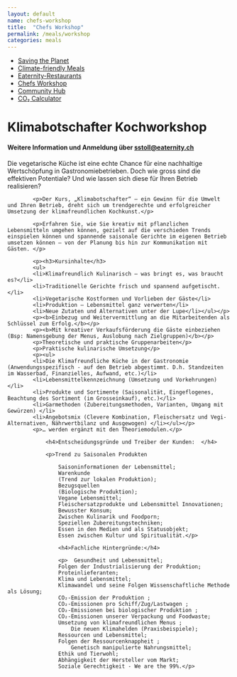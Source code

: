 ```yaml
---
layout: default
name: chefs-workshop
title:  "Chefs Workshop"
permalink: /meals/workshop
categories: meals
---
```


<div class="container hidden-xs">
	<div class="row">
		<div class="col-xs-12 text-center">
			<ul class="subNavigation">
				<a href="/foodprint/"><li>Saving the Planet</li></a>
				<a href="/meals"><li>Climate-friendly Meals</li></a>
				<a href="/meals/restaurants"><li>Eaternity-Restaurants</li></a>
				<a href="/meals/workshop"><li class="current">Chefs Workshop</li></a>
				<a href="/meals/hub"><li>Community Hub</li></a>
				<a href="/app/get-the-app"><li>CO₂ Calculator</li></a>
			</ul>
		</div>
	</div>
</div>

<div class="container">
  <div class="row push-top small-push-bottom">
    <div class="col-xs-12 text-center">
      <h1>Klimabotschafter Kochworkshop</h1>
			<h4>Weitere Information und Anmeldung über <a href="mailto:sstoll@eaternity.ch">sstoll@eaternity.ch</a></h4>
    </div>
  </div>
  <div class="row push-bottom">
    <div class="col-xs-12 col-sm-offset-1 col-sm-10 col-md-offset-2 col-md-8 ">
      <p>Die vegetarische Küche ist eine echte Chance für eine nachhaltige Wertschöpfung in Gastronomiebetrieben. Doch wie gross sind die effektiven Potentiale? Und wie lassen sich diese für Ihren Betrieb realisieren?</p>

    		<p>Der Kurs‚ „Klimabotschafter“ – ein Gewinn für die Umwelt und Ihren Betrieb‚ dreht sich um trendgerechte und erfolgreicher Umsetzung der klimafreundlichen Kochkunst.</p>

    		<p>Erfahren Sie, wie Sie kreativ mit pflanzlichen Lebensmitteln umgehen können, gezielt auf die verschieden Trends einspielen können und spannende saisonale Gerichte im eigenen Betrieb umsetzen können – von der Planung bis hin zur Kommunikation mit Gästen. </p>

<div class="window" style="background-image: url('/img/eat-at-home/eatathome-parallax.jpg')"></div>

    		<p><h3>Kursinhalte</h3>
    		<ul>
    		<li>Klimafreundlich Kulinarisch – was bringt es, was braucht es?</li>
    		<li>Traditionelle Gerichte frisch und spannend aufgetischt.</li>
    		<li>Vegetarische Kostformen und Vorlieben der Gäste</li>
    		<li>Produktion – Lebensmittel ganz verwerten</li>
    		<li>Neue Zutaten und Alternativen unter der Lupe</li></ul></p>
    		<p><b>Einbezug und Weitervermittlung an die Mitarbeitenden als Schlüssel zum Erfolg.</b></p>
    		<p><b>Mit kreativer Verkaufsförderung die Gäste einbeziehen (Bsp: Namensgebung der Menus, Auslobung nach Zielgruppen)</b></p>
    		<p>Theoretische und praktische Gruppenarbeiten</p>
    		<p>Praktische kulinarische Umsetzung</p>
    		<p><ul>
    		<li>Die Klimafreundliche Küche in der Gastronomie (Anwendungsspezifisch - auf den Betrieb abgestimmt. D.h. Standzeiten im Wasserbad, Finanzielles, Aufwand, etc.)</li>
    		<li>Lebensmittelkennzeichnung (Umsetzung und Vorkehrungen)</li>
    		<li>Produkte und Sortimente (Saisonalität, Eingeflogenes, Beachtung des Sortiment (im Grosseinkauf), etc.)</li>
    		<li>Garmethoden (Zubereitungsmethoden, Varianten, Umgang mit Gewürzen) </li>
    		<li>Angebotsmix (Clevere Kombination, Fleischersatz und Vegi-Alternativen, Nährwertbilanz und Ausgewogen) </li></ul></p>
    		<p>… werden ergänzt mit den Theoriemodulen.</p>

    			<h4>Entscheidungsgründe und Treiber der Kunden:  </h4>

    			<p>Trend zu Saisonalen Produkten

    				Saisoninformationen der Lebensmittel;
    				Warenkunde
    				(Trend zur lokalen Produktion);
    				Bezugsquellen
    				(Biologische Produktion);
    				Vegane Lebensmittel;
    				Fleischersatzprodukte und Lebensmittel Innovationen;
    				Bewusster Konsum;
    				Zwischen Kulinarik und Foodporn;
    				Speziellen Zubereitungstechniken;
    				Essen in den Medien und als Statusobjekt;
    				Essen zwischen Kultur und Spiritualität.</p>

    				<h4>Fachliche Hintergründe:</h4>

    				<p>  Gesundheit und Lebensmittel;
    				Folgen der Industrialisierung der Produktion;
    				Proteinlieferanten;
    				Klima und Lebensmittel;
    				Klimawandel und seine Folgen Wissenschaftliche Methode als Lösung;
    				CO₂-Emission der Produktion ;
    				CO₂-Emissionen pro Schiff/Zug/Lastwagen ;
    				CO₂-Emissionen bei biologischer Produktion ;
    				CO₂-Emissionen unserer Verpackung und Foodwaste;
    				Umsetzung von klimafreundlichen Menus ;
    					Die neuen Klimahelden (Praxisbeispiele);
    				Ressourcen und Lebensmittel;
    				Folgen der Ressourcenknappheit ;
    					Genetisch manipulierte Nahrungsmittel;
    				Ethik und Tierwohl;
    				Abhängigkeit der Hersteller vom Markt;
    				Soziale Gerechtigkeit - We are the 99%.</p>

</div>

  </div>
</div>

<script src="https://ajax.googleapis.com/ajax/libs/jquery/1.11.3/jquery.min.js"></script>

<script src="/js/jquery.magnific-popup.min.js"></script>

<script src="/js/bootstrap.min.js"></script>

<script src="/js/icheck.min.js"></script>
